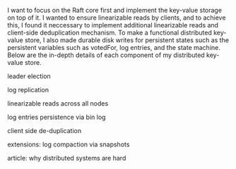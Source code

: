 I want to focus on the Raft core first and implement the key-value storage on top of it. I wanted to ensure linearizable reads by clients, and to achieve this, 
I found it neccessary to implement additional linearizable reads and client-side deduplication mechanism. To make a functional distributed key-value store, I also made durable disk writes for
persistent states such as the persistent variables such as votedFor, log entries, and the state machine. Below are the in-depth details of each component of my distributed key-value store.  

leader election

log replication

linearizable reads across all nodes 

log entries persistence via bin log

client side de-duplication

extensions:
log compaction via snapshots

article: why distributed systems are hard
